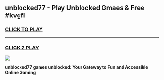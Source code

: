 
## unblocked77 - Play Unblocked Gmaes & Free #kvgfl
<h3>
<a href="https://news.freeplayer.one?title=unblocked77&ref=24F">CLICK TO PLAY</a></h3>
<hr>

<h3>
<a href="https://news.freeplayer.one?title=unblocked77&ref=24F">CLICK 2 PLAY</a>
  
</h3>

<a href="https://news.freeplayer.one?title=unblocked77&ref=24F/"><img src="https://clearcache.store/games.png"></a>


**unblocked77 games unblocked: Your Gateway to Fun and Accessible Online Gaming**
